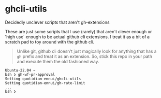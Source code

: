 # ghcli-utils

Decidedly unclever scripts that aren't gh-extensions

These are just some scripts that I use (rarely) that aren't clever enough or 'high use' enough to be actual github cli extensions. I treat it as a bit of a scratch pad to toy around with the github cli.

> Unlike git, github cli doesn't just magically look for anything that has a `gh` prefix and treat it as an extension. So, stick this repo in your path and execute them the old fashioned way.

```
Ubuntu-22.04 ~
bsh ❯ gh-wf-pr-approval
Setting quotidian-ennui/ghcli-utils
Setting quotidian-ennui/gh-rate-limit
...
bsh ❯
```
